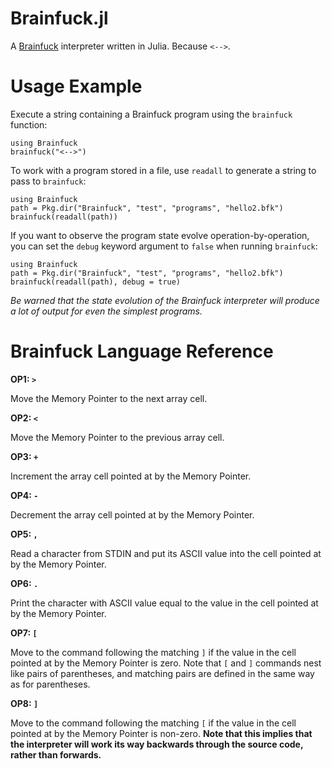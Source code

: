 Brainfuck.jl
======

A [Brainfuck](www) interpreter written in Julia. Because `<-->`.

# Usage Example

Execute a string containing a Brainfuck program using the `brainfuck` function:

```
using Brainfuck
brainfuck("<-->")
```

To work with a program stored in a file, use `readall` to generate a string
to pass to `brainfuck`:

```
using Brainfuck
path = Pkg.dir("Brainfuck", "test", "programs", "hello2.bfk")
brainfuck(readall(path))
```

If you want to observe the program state evolve operation-by-operation, you
can set the `debug` keyword argument to `false` when running `brainfuck`:

```
using Brainfuck
path = Pkg.dir("Brainfuck", "test", "programs", "hello2.bfk")
brainfuck(readall(path), debug = true)
```

*Be warned that the state evolution of the Brainfuck interpreter will produce
a lot of output for even the simplest programs.*

# Brainfuck Language Reference

**OP1: `>`**

Move the Memory Pointer to the next array cell.

**OP2: `<`**

Move the Memory Pointer to the previous array cell.

**OP3: `+`**

Increment the array cell pointed at by the Memory Pointer.

**OP4: `-`**

Decrement the array cell pointed at by the Memory Pointer.

**OP5: `,`**

Read a character from STDIN and put its ASCII value into the cell
pointed at by the Memory Pointer.

**OP6: `.`**

Print the character with ASCII value equal to the value in the cell
pointed at by the Memory Pointer.

**OP7: `[`**

Move to the command following the matching `]` if the value in
the cell pointed at by the Memory Pointer is zero. Note that
`[` and `]` commands nest like pairs of parentheses, and
matching pairs are defined in the same way as for parentheses.

**OP8: `]`**

Move to the command following the matching `[` if the value in
the cell pointed at by the Memory Pointer is non-zero. **Note that this
implies that the interpreter will work its way backwards through the
source code, rather than forwards.**
